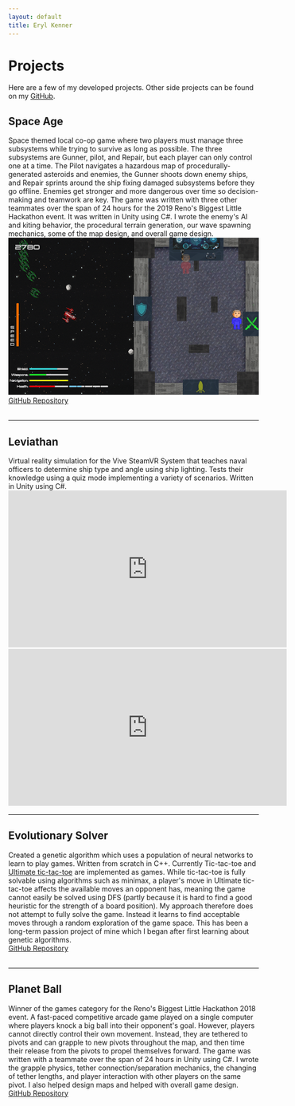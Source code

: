 ```yaml
---
layout: default
title: Eryl Kenner
---
```

# Projects

Here are a few of my developed projects. Other side projects can be found on my <a href="https://github.com/Eryl2000">GitHub</a>.

<h2>Space Age</h2>
Space themed local co-op game where two players must manage three subsystems while trying to survive as long as possible. The three subsystems are Gunner, pilot, and Repair, but each player can only control one at a time. The Pilot navigates a hazardous map of procedurally-generated asteroids and enemies, the Gunner shoots down enemy ships, and Repair sprints around the ship fixing damaged subsystems before they go offline. Enemies get stronger and more dangerous over time so decision-making and teamwork are key. The game was written with three other teammates over the span of 24 hours for the 2019 Reno's Biggest Little Hackathon event. It was written in Unity using C#. I wrote the enemy's AI and kiting behavior, the procedural terrain generation, our wave spawning mechanics, some of the map design, and overall game design.
<img class="project_image" src="/assets/images/space-age.png" width="560" height="315">
<a href="https://github.com/kylebrain/hackathon-2019">GitHub Repository</a>
<br><br>
<hr>

<h2>Leviathan</h2>
Virtual reality simulation for the Vive SteamVR System that teaches naval officers to determine ship type and angle using ship lighting. Tests their knowledge using a quiz mode implementing a variety of scenarios. Written in Unity using C#.
<iframe width="560" height="315" src="https://www.youtube.com/embed/u38aZBRUzsU" frameborder="0" allow="accelerometer; autoplay; encrypted-media; gyroscope; picture-in-picture" allowfullscreen></iframe>
<iframe width="560" height="315" src="https://www.youtube.com/embed/yzTdZjPLN1Q" frameborder="0" allow="accelerometer; autoplay; encrypted-media; gyroscope; picture-in-picture" allowfullscreen></iframe>
<br>
<hr>

<h2>Evolutionary Solver</h2>
Created a genetic algorithm which uses a population of neural networks to learn to play games. Written from scratch in C++. Currently Tic-tac-toe and <a href="https://en.wikipedia.org/wiki/Ultimate_tic-tac-toe">Ultimate tic-tac-toe</a> are implemented as games. While tic-tac-toe is fully solvable using algorithms such as minimax, a player's move in Ultimate tic-tac-toe affects the available moves an opponent has, meaning the game cannot easily be solved using DFS (partly because it is hard to find a good heuristic for the strength of a board position). My approach therefore does not attempt to fully solve the game. Instead it learns to find acceptable moves through a random exploration of the game space. This has been a long-term passion project of mine which I began after first learning about genetic algorithms.
<br>
<a href="https://github.com/Eryl2000/EvolutionarySolver">GitHub Repository</a>
<br><br>
<hr>

<h2>Planet Ball</h2>
Winner of the games category for the Reno's Biggest Little Hackathon 2018 event. A fast-paced competitive arcade game played on a single computer where players knock a big ball into their opponent's goal. However, players cannot directly control their own movement. Instead, they are tethered to pivots and can grapple to new pivots throughout the map, and then time their release from the pivots to propel themselves forward. The game was written with a teammate over the span of 24 hours in Unity using C#. I wrote the grapple physics, tether connection/separation mechanics, the changing of tether lengths, and player interaction with other players on the same pivot. I also helped design maps and helped with overall game design.
<br>
<a href="https://github.com/Eryl2000/Hackathon2018">GitHub Repository</a>
